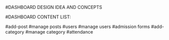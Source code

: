 #DASHBOARD DESIGN IDEA AND CONCEPTS 

#DASHBOARD CONTENT LIST:

#add-post
#manage posts
#users
#manage users
#admission forms
#add-category
#manage category
#attendance